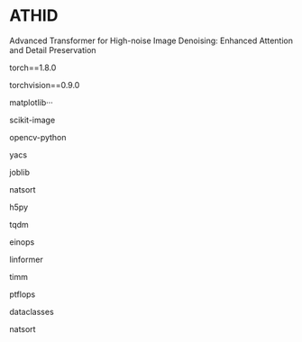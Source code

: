 # ATHID 
Advanced Transformer for High-noise Image Denoising: Enhanced Attention and Detail Preservation

torch==1.8.0

torchvision==0.9.0

matplotlib···

scikit-image

opencv-python

yacs

joblib 

natsort 

h5py 

tqdm

einops

linformer

timm

ptflops

dataclasses

natsort
